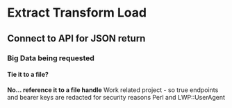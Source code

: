 # Extract Transform Load
## Connect to API for JSON return
### Big Data being requested
#### Tie it to a file?
**No... reference it to a file handle**
Work related project - so true endpoints and bearer keys are redacted for security reasons
Perl and LWP::UserAgent  
